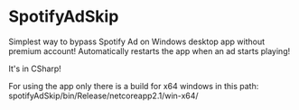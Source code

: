 # SpotifyAdSkip
Simplest way to bypass Spotify Ad on Windows desktop app without premium account! 
Automatically restarts the app when an ad starts playing!

It's in CSharp!

For using the app only there is a build for x64 windows in this path:
  spotifyAdSkip/bin/Release/netcoreapp2.1/win-x64/
